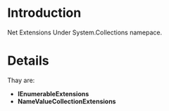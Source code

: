 # Introduction #

Net Extensions Under System.Collections namepace.


# Details #

Thay are:
  * **IEnumerableExtensions**
  * **NameValueCollectionExtensions**